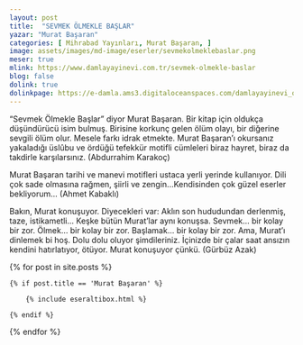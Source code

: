 ```yaml
---
layout: post
title:  "SEVMEK ÖLMEKLE BAŞLAR"
yazar: "Murat Başaran"
categories: [ Mihrabad Yayınları, Murat Başaran, ]
image: assets/images/md-image/eserler/sevmekolmeklebaslar.png
meser: true
mlink: https://www.damlayayinevi.com.tr/sevmek-olmekle-baslar
blog: false
dolink: true
dolinkpage: https://e-damla.ams3.digitaloceanspaces.com/damlayayinevi_ornek_sayfalar/9786058199125/index.html
---
```


“Sevmek Ölmekle Başlar” diyor Murat Başaran. Bir kitap için oldukça düşündürücü isim bulmuş. Birisine korkunç gelen ölüm olayı, bir diğerine sevgili ölüm olur. Mesele farkı idrak etmekte. Murat Başaran’ı okursanız yakaladığı üslûbu ve ördüğü tefekkür motifli cümleleri biraz hayret, biraz da takdirle karşılarsınız. (Abdurrahim Karakoç)


Murat Başaran tarihi ve manevi motifleri ustaca yerli yerinde kullanıyor. Dili çok sade olmasına rağmen, şiirli ve zengin...Kendisinden çok güzel eserler bekliyorum... (Ahmet Kabaklı)


Bakın, Murat konuşuyor. Diyecekleri var: Aklın son hududundan derlenmiş, taze, istikametli... Keşke bütün Murat’lar aynı konuşsa. Sevmek... bir kolay bir zor. Ölmek… bir kolay bir zor. Başlamak... bir kolay bir zor. Ama, Murat’ı dinlemek bi hoş. Dolu dolu oluyor şimdileriniz. İçinizde bir çalar saat ansızın kendini hatırlatıyor, ötüyor. Murat konuşuyor çünkü. (Gürbüz Azak)



{% for post in site.posts %}

    {% if post.title == 'Murat Başaran' %}

        {% include eseraltibox.html %}

    {% endif %}

{% endfor %}
